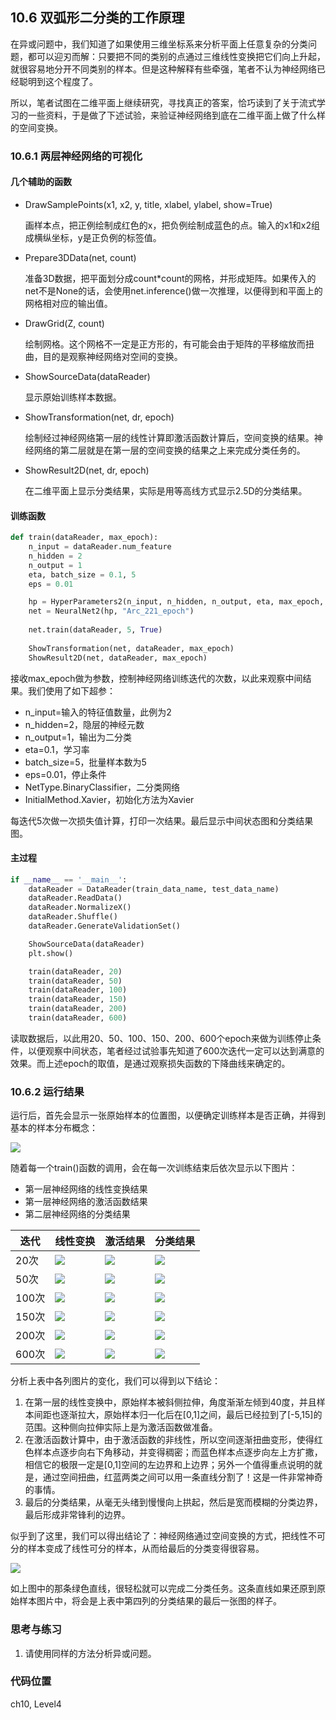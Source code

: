 <!--Copyright © Microsoft Corporation. All rights reserved.
  适用于[License](https://github.com/Microsoft/ai-edu/blob/master/LICENSE.md)版权许可-->

## 10.6 双弧形二分类的工作原理

在异或问题中，我们知道了如果使用三维坐标系来分析平面上任意复杂的分类问题，都可以迎刃而解：只要把不同的类别的点通过三维线性变换把它们向上升起，就很容易地分开不同类别的样本。但是这种解释有些牵强，笔者不认为神经网络已经聪明到这个程度了。

所以，笔者试图在二维平面上继续研究，寻找真正的答案，恰巧读到了关于流式学习的一些资料，于是做了下述试验，来验证神经网络到底在二维平面上做了什么样的空间变换。

### 10.6.1 两层神经网络的可视化

#### 几个辅助的函数
- DrawSamplePoints(x1, x2, y, title, xlabel, ylabel, show=True)
  
  画样本点，把正例绘制成红色的x，把负例绘制成蓝色的点。输入的x1和x2组成横纵坐标，y是正负例的标签值。

- Prepare3DData(net, count)

  准备3D数据，把平面划分成count*count的网格，并形成矩阵。如果传入的net不是None的话，会使用net.inference()做一次推理，以便得到和平面上的网格相对应的输出值。

- DrawGrid(Z, count)

  绘制网格。这个网格不一定是正方形的，有可能会由于矩阵的平移缩放而扭曲，目的是观察神经网络对空间的变换。

- ShowSourceData(dataReader)

  显示原始训练样本数据。

- ShowTransformation(net, dr, epoch)

  绘制经过神经网络第一层的线性计算即激活函数计算后，空间变换的结果。神经网络的第二层就是在第一层的空间变换的结果之上来完成分类任务的。

- ShowResult2D(net, dr, epoch)

  在二维平面上显示分类结果，实际是用等高线方式显示2.5D的分类结果。

#### 训练函数

```Python
def train(dataReader, max_epoch):
    n_input = dataReader.num_feature
    n_hidden = 2
    n_output = 1
    eta, batch_size = 0.1, 5
    eps = 0.01

    hp = HyperParameters2(n_input, n_hidden, n_output, eta, max_epoch, batch_size, eps, NetType.BinaryClassifier, InitialMethod.Xavier)
    net = NeuralNet2(hp, "Arc_221_epoch")
    
    net.train(dataReader, 5, True)
    
    ShowTransformation(net, dataReader, max_epoch)
    ShowResult2D(net, dataReader, max_epoch)
```
接收max_epoch做为参数，控制神经网络训练迭代的次数，以此来观察中间结果。我们使用了如下超参：

- n_input=输入的特征值数量，此例为2
- n_hidden=2，隐层的神经元数
- n_output=1，输出为二分类
- eta=0.1，学习率
- batch_size=5，批量样本数为5
- eps=0.01，停止条件
- NetType.BinaryClassifier，二分类网络
- InitialMethod.Xavier，初始化方法为Xavier

每迭代5次做一次损失值计算，打印一次结果。最后显示中间状态图和分类结果图。

#### 主过程

```Python
if __name__ == '__main__':
    dataReader = DataReader(train_data_name, test_data_name)
    dataReader.ReadData()
    dataReader.NormalizeX()
    dataReader.Shuffle()
    dataReader.GenerateValidationSet()

    ShowSourceData(dataReader)
    plt.show()

    train(dataReader, 20)
    train(dataReader, 50)
    train(dataReader, 100)
    train(dataReader, 150)
    train(dataReader, 200)
    train(dataReader, 600)
```
读取数据后，以此用20、50、100、150、200、600个epoch来做为训练停止条件，以便观察中间状态，笔者经过试验事先知道了600次迭代一定可以达到满意的效果。而上述epoch的取值，是通过观察损失函数的下降曲线来确定的。

### 10.6.2 运行结果

运行后，首先会显示一张原始样本的位置图，以便确定训练样本是否正确，并得到基本的样本分布概念：

<img src='../Images/10/sin_data_source.png'/>

随着每一个train()函数的调用，会在每一次训练结束后依次显示以下图片：

- 第一层神经网络的线性变换结果
- 第一层神经网络的激活函数结果
- 第二层神经网络的分类结果

|迭代|线性变换|激活结果|分类结果|
|---|---|---|---|
|20次|<img src='../Images/10/sin_z1_20.png'/>|<img src='../Images/10/sin_a1_20.png'/>|<img src='../Images/10/sin_a2_20.png'/>|
|50次|<img src='../Images/10/sin_z1_50.png'/>|<img src='../Images/10/sin_a1_50.png'/>|<img src='../Images/10/sin_a2_50.png'/>|
|100次|<img src='../Images/10/sin_z1_100.png'/>|<img src='../Images/10/sin_a1_100.png'/>|<img src='../Images/10/sin_a2_100.png'/>|
|150次|<img src='../Images/10/sin_z1_150.png'/>|<img src='../Images/10/sin_a1_150.png'/>|<img src='../Images/10/sin_a2_150.png'/>|
|200次|<img src='../Images/10/sin_z1_200.png'/>|<img src='../Images/10/sin_a1_200.png'/>|<img src='../Images/10/sin_a2_200.png'/>|
|600次|<img src='../Images/10/sin_z1_600.png'/>|<img src='../Images/10/sin_a1_600.png'/>|<img src='../Images/10/sin_a2_600.png'/>|

分析上表中各列图片的变化，我们可以得到以下结论：

1. 在第一层的线性变换中，原始样本被斜侧拉伸，角度渐渐左倾到40度，并且样本间距也逐渐拉大，原始样本归一化后在[0,1]之间，最后已经拉到了[-5,15]的范围。这种侧向拉伸实际上是为激活函数做准备。
2. 在激活函数计算中，由于激活函数的非线性，所以空间逐渐扭曲变形，使得红色样本点逐步向右下角移动，并变得稠密；而蓝色样本点逐步向左上方扩撒，相信它的极限一定是[0,1]空间的左边界和上边界；另外一个值得重点说明的就是，通过空间扭曲，红蓝两类之间可以用一条直线分割了！这是一件非常神奇的事情。
3. 最后的分类结果，从毫无头绪到慢慢向上拱起，然后是宽而模糊的分类边界，最后形成非常锋利的边界。

似乎到了这里，我们可以得出结论了：神经网络通过空间变换的方式，把线性不可分的样本变成了线性可分的样本，从而给最后的分类变得很容易。

<img src='../Images/10/sin_a1_line.png'/>

如上图中的那条绿色直线，很轻松就可以完成二分类任务。这条直线如果还原到原始样本图片中，将会是上表中第四列的分类结果的最后一张图的样子。

### 思考与练习

1. 请使用同样的方法分析异或问题。

### 代码位置

ch10, Level4
